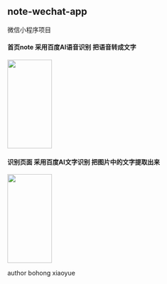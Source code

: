 ## note-wechat-app
微信小程序项目

#### 首页note 采用百度AI语音识别 把语音转成文字

<img src="http://47.101.181.98/0.png" height="200px" width="100px">

#### 识别页面 采用百度AI文字识别 把图片中的文字提取出来

<img src="http://47.101.181.98/1.png" height="200px" width="100px">

author bohong xiaoyue
